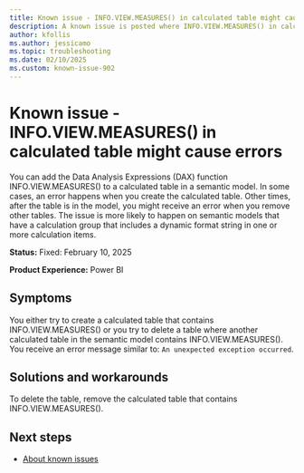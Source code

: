 ```yaml
---
title: Known issue - INFO.VIEW.MEASURES() in calculated table might cause errors
description: A known issue is posted where INFO.VIEW.MEASURES() in calculated table might cause errors
author: kfollis
ms.author: jessicamo
ms.topic: troubleshooting  
ms.date: 02/10/2025
ms.custom: known-issue-902
---
```


# Known issue - INFO.VIEW.MEASURES() in calculated table might cause errors

You can add the Data Analysis Expressions (DAX) function INFO.VIEW.MEASURES() to a calculated table in a semantic model. In some cases, an error happens when you create the calculated table. Other times, after the table is in the model, you might receive an error when you remove other tables. The issue is more likely to happen on semantic models that have a calculation group that includes a dynamic format string in one or more calculation items.

**Status:** Fixed: February 10, 2025

**Product Experience:** Power BI

## Symptoms

You either try to create a calculated table that contains INFO.VIEW.MEASURES() or you try to delete a table where another calculated table in the semantic model contains INFO.VIEW.MEASURES(). You receive an error message similar to: `An unexpected exception occurred`.

## Solutions and workarounds

To delete the table, remove the calculated table that contains INFO.VIEW.MEASURES().

## Next steps

- [About known issues](https://support.fabric.microsoft.com/known-issues)
